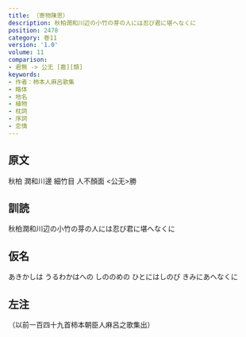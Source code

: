 ```yaml
---
title: （寄物陳思）
description: 秋柏潤和川辺の小竹の芽の人には忍び君に堪へなくに
position: 2478
category: 巻11
version: '1.0'
volume: 11
comparison:
- 君無 -> 公无 [嘉][類]
keywords:
- 作者：柿本人麻呂歌集
- 略体
- 地名
- 植物
- 枕詞
- 序詞
- 恋情
---
```


## 原文

秋柏 潤和川邊 細竹目 人不顏面 <公无>勝

## 訓読

秋柏潤和川辺の小竹の芽の人には忍び君に堪へなくに

## 仮名

あきかしは うるわかはへの しののめの ひとにはしのび きみにあへなくに

## 左注

（以前一百四十九首柿本朝臣人麻呂之歌集出）
